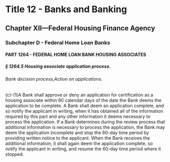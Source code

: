 
# Title 12 - Banks and Banking
## Chapter XII—Federal Housing Finance Agency
### Subchapter D - Federal Home Loan Banks
#### PART 1264 - FEDERAL HOME LOAN BANK HOUSING ASSOCIATES
##### § 1264.5 Housing associate application process.
###### Bank decision process,Action on applications.

(c)-(1)A Bank shall approve or deny an application for certification as a housing associate within 60 calendar days of the date the Bank deems the application to be complete. A Bank shall deem an application complete, and so notify the applicant in writing, when it has obtained all of the information required by this part and any other information it deems necessary to process the application. If a Bank determines during the review process that additional information is necessary to process the application, the Bank may deem the application incomplete and stop the 60-day time period by providing written notice to the applicant. When the Bank receives the additional information, it shall again deem the application complete, so notify the applicant in writing, and resume the 60-day time period where it stopped.
